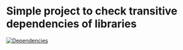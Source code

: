 # Simple project to check transitive dependencies of libraries

[![Dependencies](https://app.updateimpact.com/badge/815893669382066176/depency%20checker%20project.svg?config=compile)](https://app.updateimpact.com/latest/815893669382066176/depency%20checker%20project)


